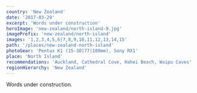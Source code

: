 ```yaml
---
country: 'New Zealand'
date: '2017-03-29'
excerpt: 'Words under construction'
heroImage: 'new-zealand/north-island-9.jpg'
imagePrefix: 'new-zealand/north-island'
images: '1,2,3,4,5,6|7,8,9,10,11,12,13,14,15'
path: '/places/new-zealand-north-island'
photoGear: 'Pentax K1 (15-30|77|100mm), Sony RX1'
place: 'North Island'
recommendations: 'Auckland, Cathedral Cove, Hahei Beach, Waipu Caves'
regionHierarchy: 'New Zealand'
---
```


Words under construction.
